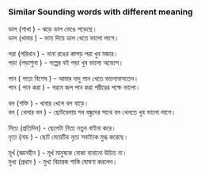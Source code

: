 ### Similar Sounding words with different meaning   

ডাল (শাখা ) - ঝড়ে ডাল ভেঙে পড়েছে।   
ডাল (খাবার ) - ভাত দিয়ে ডাল খেতে ভালো লাগে।  

পরা (পরিধান ) - নানা রঙের কাপড় পরা খুব মজার।   
পড়া (পড়াশুনা ) - গল্পের বই পড়া খুব ভালো অভ্যেস।   

পান ( পাতা বিশেষ ) - আমার দাদু পান খেতে ভালোবাসতেন।   
পান ( পান করা ) - গরমে জল পান করা শরীরের পক্ষে ভালো।   

বল (শক্তি ) - খাবার খেলে বল বাড়ে।   
বল ( খেলার বল ) - ছোটবেলায় সব বন্ধুদের সাথে বল খেলতে খুব ভালো লাগে।    

নিত্য (প্রতিদিন) - ছেলেটা নিত্য নতুন বাইনা করে।   
নৃত্য (নাচ ) - ছোট মেয়েটির নৃত্য সবাইকে মুগ্ধ করেছে।   

মূর্খ (জ্ঞানহীন ) - মূর্খ মানুষকে বোকা বানানো উচিত না।      
মুখ্য (প্রধান ) - মুখ্য বিচারক শাস্তি ঘোষণা করলেন।   
